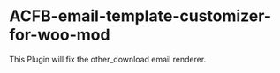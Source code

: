 # ACFB-email-template-customizer-for-woo-mod

This Plugin will fix the other_download email renderer.